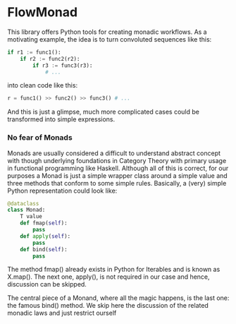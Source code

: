 # FlowMonad

This library offers Python tools for creating monadic workflows. As a motivating example, the idea is to turn convoluted sequences like this:

```python
if r1 := func1():
    if r2 := func2(r2):
        if r3 := func3(r3):
            # ...
```
into clean code like this:
```python
r = func1() >> func2() >> func3() # ...
```
And this is just a glimpse, much more complicated cases could be transformed into simple expressions.

### No fear of Monads
Monads are usually considered a difficult to understand abstract concept with though underlying foundations in Category Theory with primary usage in functional programming like Haskell. Although all of this is correct, for our purposes a Monad is just a simple wrapper class around a simple value and three methods that conform to some simple rules. Basically, a (very) simple Python representation could look like:
```python
@dataclass
class Monad:
    T value
    def fmap(self):
        pass
    def apply(self):
        pass
    def bind(self):
        pass
```
The method fmap() already exists in Python for Iterables and is known as X.map(). The next one, apply(), is not required in our case and hence, discussion can be skipped.

The central piece of a Monand, where all the magic happens, is the last one: the famous bind() method. We skip here the discussion of the related monadic laws and just restrict ourself 
